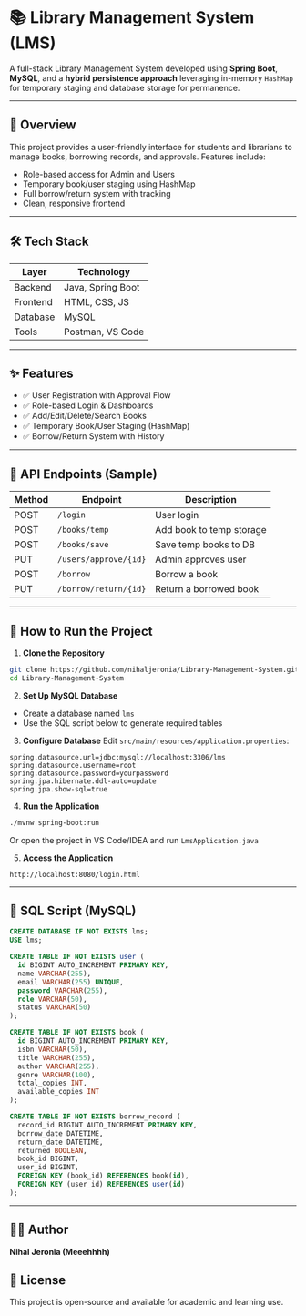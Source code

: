 
# 📚 Library Management System (LMS)

A full-stack Library Management System developed using **Spring Boot**, **MySQL**, and a **hybrid persistence approach** leveraging in-memory `HashMap` for temporary staging and database storage for permanence.

---

## 🚀 Overview

This project provides a user-friendly interface for students and librarians to manage books, borrowing records, and approvals. Features include:
- Role-based access for Admin and Users
- Temporary book/user staging using HashMap
- Full borrow/return system with tracking
- Clean, responsive frontend

---

## 🛠️ Tech Stack

| Layer      | Technology        |
|------------|-------------------|
| Backend    | Java, Spring Boot |
| Frontend   | HTML, CSS, JS     |
| Database   | MySQL             |
| Tools      | Postman, VS Code  |

---

## ✨ Features

- ✅ User Registration with Approval Flow
- ✅ Role-based Login & Dashboards
- ✅ Add/Edit/Delete/Search Books
- ✅ Temporary Book/User Staging (HashMap)
- ✅ Borrow/Return System with History

---

## 🧪 API Endpoints (Sample)

| Method | Endpoint                  | Description                 |
|--------|---------------------------|-----------------------------|
| POST   | `/login`                  | User login                  |
| POST   | `/books/temp`             | Add book to temp storage    |
| POST   | `/books/save`             | Save temp books to DB       |
| PUT    | `/users/approve/{id}`     | Admin approves user         |
| POST   | `/borrow`                 | Borrow a book               |
| PUT    | `/borrow/return/{id}`     | Return a borrowed book      |

---

## 🧰 How to Run the Project

1. **Clone the Repository**
```bash
git clone https://github.com/nihaljeronia/Library-Management-System.git
cd Library-Management-System
```

2. **Set Up MySQL Database**
- Create a database named `lms`
- Use the SQL script below to generate required tables

3. **Configure Database**
Edit `src/main/resources/application.properties`:

```properties
spring.datasource.url=jdbc:mysql://localhost:3306/lms
spring.datasource.username=root
spring.datasource.password=yourpassword
spring.jpa.hibernate.ddl-auto=update
spring.jpa.show-sql=true
```

4. **Run the Application**
```bash
./mvnw spring-boot:run
```
Or open the project in VS Code/IDEA and run `LmsApplication.java`

5. **Access the Application**
```
http://localhost:8080/login.html
```

---

## 🧩 SQL Script (MySQL)

```sql
CREATE DATABASE IF NOT EXISTS lms;
USE lms;

CREATE TABLE IF NOT EXISTS user (
  id BIGINT AUTO_INCREMENT PRIMARY KEY,
  name VARCHAR(255),
  email VARCHAR(255) UNIQUE,
  password VARCHAR(255),
  role VARCHAR(50),
  status VARCHAR(50)
);

CREATE TABLE IF NOT EXISTS book (
  id BIGINT AUTO_INCREMENT PRIMARY KEY,
  isbn VARCHAR(50),
  title VARCHAR(255),
  author VARCHAR(255),
  genre VARCHAR(100),
  total_copies INT,
  available_copies INT
);

CREATE TABLE IF NOT EXISTS borrow_record (
  record_id BIGINT AUTO_INCREMENT PRIMARY KEY,
  borrow_date DATETIME,
  return_date DATETIME,
  returned BOOLEAN,
  book_id BIGINT,
  user_id BIGINT,
  FOREIGN KEY (book_id) REFERENCES book(id),
  FOREIGN KEY (user_id) REFERENCES user(id)
);
```

---

## 👨‍💻 Author
**Nihal Jeronia (Meeehhhh)**  

## 📌 License

This project is open-source and available for academic and learning use.
